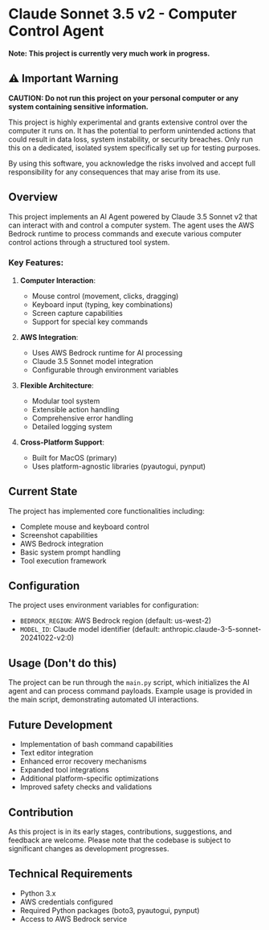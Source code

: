 # Claude Sonnet 3.5 v2 - Computer Control Agent

**Note: This project is currently very much work in progress.**


## ⚠️ Important Warning

**CAUTION: Do not run this project on your personal computer or any system containing sensitive information.**

This project is highly experimental and grants extensive control over the computer it runs on. It has the potential to perform unintended actions that could result in data loss, system instability, or security breaches. Only run this on a dedicated, isolated system specifically set up for testing purposes.

By using this software, you acknowledge the risks involved and accept full responsibility for any consequences that may arise from its use.


## Overview

This project implements an AI Agent powered by Claude 3.5 Sonnet v2 that can interact with and control a computer system. The agent uses the AWS Bedrock runtime to process commands and execute various computer control actions through a structured tool system.

### Key Features:

1. **Computer Interaction**: 
   - Mouse control (movement, clicks, dragging)
   - Keyboard input (typing, key combinations)
   - Screen capture capabilities
   - Support for special key commands

2. **AWS Integration**:
   - Uses AWS Bedrock runtime for AI processing
   - Claude 3.5 Sonnet model integration
   - Configurable through environment variables

3. **Flexible Architecture**:
   - Modular tool system
   - Extensible action handling
   - Comprehensive error handling
   - Detailed logging system

4. **Cross-Platform Support**:
   - Built for MacOS (primary)
   - Uses platform-agnostic libraries (pyautogui, pynput)

## Current State

The project has implemented core functionalities including:
- Complete mouse and keyboard control
- Screenshot capabilities
- AWS Bedrock integration
- Basic system prompt handling
- Tool execution framework

## Configuration

The project uses environment variables for configuration:
- `BEDROCK_REGION`: AWS Bedrock region (default: us-west-2)
- `MODEL_ID`: Claude model identifier (default: anthropic.claude-3-5-sonnet-20241022-v2:0)

## Usage (Don't do this)

The project can be run through the `main.py` script, which initializes the AI agent and can process command payloads. Example usage is provided in the main script, demonstrating automated UI interactions.

## Future Development

- Implementation of bash command capabilities
- Text editor integration
- Enhanced error recovery mechanisms
- Expanded tool integrations
- Additional platform-specific optimizations
- Improved safety checks and validations

## Contribution

As this project is in its early stages, contributions, suggestions, and feedback are welcome. Please note that the codebase is subject to significant changes as development progresses.

## Technical Requirements

- Python 3.x
- AWS credentials configured
- Required Python packages (boto3, pyautogui, pynput)
- Access to AWS Bedrock service
